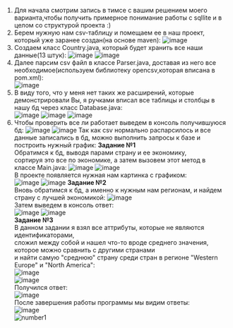 1. Для начала смотрим запись в тимсе с вашим решением моего варианта,чтобы получить примерное понимание работы с sqllite и в целом со структурой проекта :)
2. Берем нужную нам csv-таблицу и помещаем ее в наш проект, который уже заранее создан(на основе maven):
![image](https://github.com/lemaitreivre/rtfProjectJava/assets/98763514/6859b759-9a81-4f16-8d63-8a79fbb57452)
3. Создаем класс Country.java, который будет хранить все наши данные(13 штук):
![image](https://github.com/lemaitreivre/rtfProjectJava/assets/98763514/c4a2d691-6ab1-4f7d-a81b-ff27a051efa4)
![image](https://github.com/lemaitreivre/rtfProjectJava/assets/98763514/2515440a-5494-4753-b30f-0595ae8fe82d)
4. Далее парсим csv файл в классе Parser.java, доставая из него все необходимое(используем библиотеку opencsv,которая вписана в pom.xml):<br>
![image](https://github.com/lemaitreivre/rtfProjectJava/assets/98763514/181c9e1e-78d2-43c9-866c-3bbebb6f50f3)<br>
5. В виду того, что у меня нет таких же расширений, которые демонстрировали Вы, я ручками вписал все таблицы и столбцы в нашу бд через класс Database.java:<br>
   ![image](https://github.com/lemaitreivre/rtfProjectJava/assets/98763514/fcc569bf-05d3-4e4b-aab3-103fd2d8d970)
   ![image](https://github.com/lemaitreivre/rtfProjectJava/assets/98763514/ba16e8f4-3135-4bdd-8522-1540177c7690)
   ![image](https://github.com/lemaitreivre/rtfProjectJava/assets/98763514/d6d59a68-9c43-4c89-a730-c07c0386b0a9)
6. Чтобы проверить все ли работает выведем в консоль получившуюся бд:
   ![image](https://github.com/lemaitreivre/rtfProjectJava/assets/98763514/83f6d747-86d7-421d-b9c2-f4db1a25ac79)
   ![image](https://github.com/lemaitreivre/rtfProjectJava/assets/98763514/ba1b273c-98d7-47cf-b8f7-298a7a0791e7)
Так как csv нормально распарсилось и все данные записались в бд, можно выполнить запросы к базе и построить нужный график:
<b>Задание №1</b><br>
Обратимся к бд, выводя парами страну и ее экономику,<br> сортируя это все по экономике, а затем вызовем этот метод в классе Main.java:
![image](https://github.com/lemaitreivre/rtfProjectJava/assets/98763514/d46f0b60-74cb-4ae1-979c-c774f6432f65)
![image](https://github.com/lemaitreivre/rtfProjectJava/assets/98763514/1f5be407-dbdf-4728-8696-49ef0b40b7f8)<br>
В проекте появляется нужная нам картинка с графиком:<br>
![image](https://github.com/lemaitreivre/rtfProjectJava/assets/98763514/900c53ca-d52d-41eb-8394-3370dcd3fddb)
![image](https://github.com/lemaitreivre/rtfProjectJava/assets/98763514/8f994ee3-93a0-418f-b170-1a361931c756)
<b>Задание №2</b><br>
Вновь обратимся к бд, а именно к нужным нам регионам, и найдем страну с лучшей экономикой:
![image](https://github.com/lemaitreivre/rtfProjectJava/assets/98763514/18fde0fd-2b0f-48da-8bdc-07bc68fbc887)<br>
Затем выведем в консоль ответ:<br>
![image](https://github.com/lemaitreivre/rtfProjectJava/assets/98763514/05eff936-d685-4ece-adfe-7c711a892ec1)
![image](https://github.com/lemaitreivre/rtfProjectJava/assets/98763514/d440ddc1-3faa-4e1f-a123-38601f7b43b5)<br>
<b>Задание №3</b><br>
В данном задании я взял все аттрибуты, которые не являются идентификаторами,<br> сложил между собой и нашел что-то вроде среднего значения, которое можно сравнить с другими странами
<br>и найти самую "среднюю" страну среди стран в регионе "Western Europe" и "North America":<br>
![image](https://github.com/lemaitreivre/rtfProjectJava/assets/98763514/9042701b-4d83-4db6-8916-8606264aa201)<br>
![image](https://github.com/lemaitreivre/rtfProjectJava/assets/98763514/e77b4d07-5ef0-464a-ba5a-267dce2fdb91)<br>
Получился ответ:<br>
![image](https://github.com/lemaitreivre/rtfProjectJava/assets/98763514/d0fe7198-da8f-4aca-88d6-d21009d79672)<br>
После завершения работы программы мы видим ответы:<br>
![image](https://github.com/lemaitreivre/rtfProjectJava/assets/98763514/fafd3418-35e4-41e6-98c7-2a88ab175f87)<br>
![number1](https://github.com/lemaitreivre/rtfProjectJava/assets/98763514/240ebb18-3234-4d61-9fa1-30b5dce4e813)
















   








